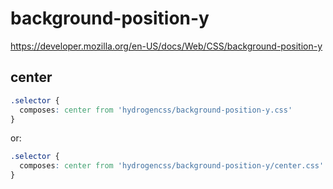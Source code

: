 # background-position-y

https://developer.mozilla.org/en-US/docs/Web/CSS/background-position-y

## center
```css
.selector {
  composes: center from 'hydrogencss/background-position-y.css'
}
```

or:
```css
.selector {
  composes: center from 'hydrogencss/background-position-y/center.css'
}
```

